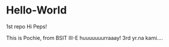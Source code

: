 # Hello-World
1st repo
Hi Peps!

This is Pochie, from BSIT III-E huuuuuuurraaay! 3rd yr.na kami....

